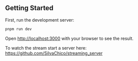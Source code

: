## Getting Started

First, run the development server:

```bash
pnpm run dev
```

Open [http://localhost:3000](http://localhost:3000) with your browser to see the result.

To watch the stream start a server here: https://github.com/SilvaChico/streaming_server
